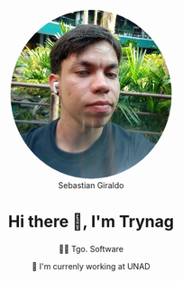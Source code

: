<p align="center">
  <img 
    src="./profile-edit.jpg"
    with="300"
    height="300"
    style="border-radius: 50%"
  />
  </br>
  Sebastian Giraldo
  <h2 align="center" style="font-size: 28px">Hi there 👋, I'm Trynag</h2>
</p>

<p align="center">👨‍💻 Tgo. Software</p> 
<p align="center">🔅 I'm currenly working at UNAD</p>
<!--
**Trynag/Trynag** is a ✨ _special_ ✨ repository because its `README.md` (this file) appears on your GitHub profile.

Here are some ideas to get you started:

- 🔭 I’m currently working on ...
- 🌱 I’m currently learning ...
- 👯 I’m looking to collaborate on ...
- 🤔 I’m looking for help with ...
- 💬 Ask me about ...
- 📫 How to reach me: ...
- 😄 Pronouns: ...
- ⚡ Fun fact: ...
-->
